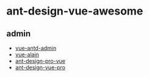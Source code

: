# ant-design-vue-awesome

## admin

- [vue-antd-admin](https://github.com/iczer/vue-antd-admin)
- [vue-alain](https://github.com/vue-alain/vue-alain)
- [ant-design-pro-vue](https://github.com/sendya/ant-design-pro-vue)
- [ant-design-vue-pro](https://github.com/Jackyzm/ant-design-vue-pro)
